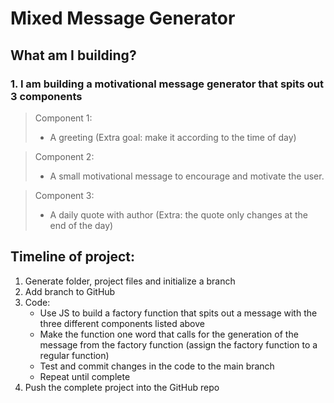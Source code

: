 # **Mixed Message Generator**

## What am I building? 

###  1. I am building a motivational message generator that spits out 3 components

> Component 1:
>    - A greeting (Extra goal: make it according to the time of day)

> Component 2:
>    - A small motivational message to encourage and motivate the user.

> Component 3:
>    - A daily quote with author (Extra: the quote only changes at the end of the day)

## Timeline of project: 

   1. Generate folder, project files and initialize a branch
   2. Add branch to GitHub
   3. Code:
       - Use JS to build a factory function that spits out a message with the three different components listed above
       - Make the function one word that calls for the generation of the message from the factory function (assign the factory function to a regular function)
       - Test and commit changes in the code to the main branch 
       - Repeat until complete
   4. Push the complete project into the GitHub repo
